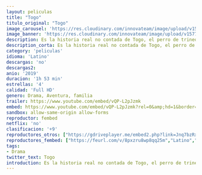 ```yaml
---
layout: peliculas
title: "Togo"
titulo_original: "Togo"
image_carousel: 'https://res.cloudinary.com/innovateam/image/upload/v1577304611/togo-min_xzqpdt.jpg'
image_banner: 'https://res.cloudinary.com/innovateam/image/upload/v1577304612/Togo-poster-600x750-1-min_hprynv.jpg'
description: Es la historia real no contada de Togo, el perro de trineo quien dirigió la carrera más difícil de 1925, aunque la mayoría lo consideraba demasiado pequeño y débil para liderar una carrera tan intensa.
description_corta: Es la historia real no contada de Togo, el perro de trineo quien dirigió la carrera más difícil de 1925, aunque la mayoría lo consideraba demasiado pequeño y débil para liderar una carrera tan intensa. ...
category: 'peliculas'
idioma: 'Latino'
descargas: 'no'
descargas2:
anio: '2019'
duracion: '1h 53 min'
estrellas: '4'
calidad: 'Full HD'
genero: Drama, Aventura, familia
trailer: https://www.youtube.com/embed/vQP-L2pJzmk
embed: https://www.youtube.com/embed/vQP-L2pJzmk?rel=0&amp;hd=1&border=0&wmode=opaque&enablejsapi=1&modestbranding=1&controls=1&showinfo=1
sandbox: allow-same-origin allow-forms
reproductor: fembed
netflix: 'no'
clasificacion: '+9'
reproductores_otros: ["https://gdriveplayer.me/embed2.php?link=Jnq7bzRxMmMO%252BslmmzhAlgvnIM5E4Q%252FM%252Fe36NxlCbgAGaigOo2zVTqm%252Fx1n2KjH%252B2QxGPJPTlymqcHFfvlSu4ogiy6XR0kfqI233h5xaZEBXDUgpRYgPz8yGLleBSvMa2vhUPJlsbuo1hJl3SL4zpoPPxP0Xb6ZT6Vq%252Fz7TZyg0YECd37zM6VyB37TKqwmo2sH2V6ha%252FIt7277ohVngcN5","Latino","https://jawcloud.co/embed-b68vtyfs80d1.html","Latino"]
reproductores_fembed: ["https://feurl.com/v/8pxzru8wp8qq25m","Latino","https://feurl.com/v/36j72im6meq5lkg","Latino","https://feurl.com/v/pkekqcm4e6q7-k1","Latino","https://feurl.com/v/j8qdlsdq4zq7k7j","Latino"]
tags:
- Drama
twitter_text: Togo
introduction: Es la historia real no contada de Togo, el perro de trineo quien dirigió la carrera más difícil de 1925, aunque la mayoría lo consideraba demasiado pequeño y débil para liderar una carrera tan intensa. ..
---
```













